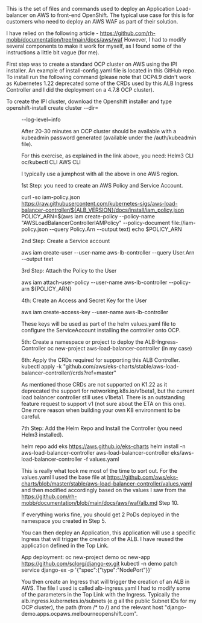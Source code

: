 This is the set of files and commands used to deploy an Application Load-balancer on AWS to front-end OpenShift.
The typical use case for this is for customers who need to deploy an AWS WAF as part of their solution.

I have relied on the following article - https://github.com/rh-mobb/documentation/tree/main/docs/aws/waf
However, I had to modify several components to make it work for myself, as I found some of the instructions a little bit vague (for me).

First step was to create a standard OCP cluster on AWS using the IPI installer. An example of install-config.yaml file is located in this GitHub repo.
To install run the following command (please note that OCP4.9 didn't work as Kubernetes 1.22 deprecated some of the CRDs used by this ALB Ingress Controller and I did the deployment on a 4.7.8 OCP cluster).

To create the IPI cluster, download the Openshift installer and type
openshift-install create cluster --dir=<DIR where the install-config.yaml is> --log-level=info
 
After 20-30 minutes an OCP cluster should be available with a kubeadmin password generated (available under the /auth/kubeadmin file).
  
For this exercise, as explained in the link above, you need:
  Helm3 CLI
  oc/kubectl CLI
  AWS CLI
  
I typically use a jumphost with all the above in one AWS region.
  
1st Step: you need to create an AWS Policy and Service Account.

curl -so iam-policy.json https://raw.githubusercontent.com/kubernetes-sigs/aws-load-balancer-controller/${ALB_VERSION}/docs/install/iam_policy.json
POLICY_ARN=$(aws iam create-policy --policy-name "AWSLoadBalancerControllerIAMPolicy" --policy-document file://iam-policy.json --query Policy.Arn --output text)
echo $POLICY_ARN

2nd Step: Create a Service account

aws iam create-user --user-name aws-lb-controller --query User.Arn --output text

3rd Step: Attach the Policy to the User

aws iam attach-user-policy --user-name aws-lb-controller --policy-arn ${POLICY_ARN}

4th: Create an Access and Secret Key for the User

aws iam create-access-key --user-name aws-lb-controller

These keys will be used as part of the helm values.yaml file to configure the ServiceAccount installing the controller onto OCP.
  
5th: Create a namespace or project to deploy the ALB-Ingress-Controller
oc new-project aws-load-balancer-controller (in my case)

6th: Apply the CRDs required for supporting this ALB Controller.
kubectl apply -k "github.com/aws/eks-charts/stable/aws-load-balancer-controller//crds?ref=master"

As mentioned those CRDs are not supported on K1.22 as it deprecated the support for networking.k8s.io/v1beta1, but the current load balancer controller still uses v1beta1. There is an outstanding feature request to support v1 (not sure about the ETA on this one). One more reason when building your own K8 environment to be careful.
  
7th Step: Add the Helm Repo and Install the Controller (you need Helm3 installed).
  
helm repo add eks https://aws.github.io/eks-charts
helm install -n aws-load-balancer-controller aws-load-balancer-controller eks/aws-load-balancer-controller  -f values.yaml
  
This is really what took me most of the time to sort out. For the values.yaml I used the base file at
  https://github.com/aws/eks-charts/blob/master/stable/aws-load-balancer-controller/values.yaml
and then modified accordingly based on the values I saw from the https://github.com/rh-mobb/documentation/blob/main/docs/aws/waf/alb.md Step 10.

If everything works fine, you should get 2 PoDs deployed in the namespace you created in Step 5.

You can then deploy an Application, this application will use a specific Ingress that will trigger the creation of the ALB. 
I have reused the application defined in the Top Link.
  
App deployment:
oc new-project demo
oc new-app https://github.com/sclorg/django-ex.git
kubectl -n demo patch service django-ex -p '{"spec":{"type":"NodePort"}}'

You then create an Ingress that will trigger the creation of an ALB in AWS.
The file I used is called alb-ingress.yaml
I had to modify some of the parameters in the Top Link with the Ingress. Typically the alb.ingress.kubernetes.io/subnets (e.g all the public Subnet IDs for my OCP cluster), the path (from /* to /) and the relevant host "django-demo.apps.ocpaws.melbourneopenshift.com".
  
  
